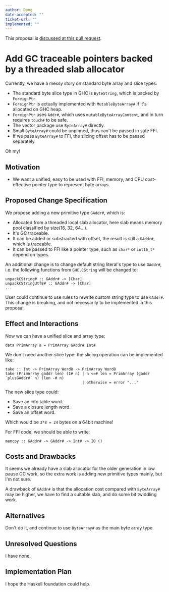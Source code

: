 ```yaml
---
author: Dong
date-accepted: ""
ticket-url: ""
implemented: ""
---
```


This proposal is [discussed at this pull request](https://github.com/ghc-proposals/ghc-proposals/pull/414).

# Add GC traceable pointers backed by a threaded slab allocator

Currently, we have a messy story on standard byte array and slice types:

+ The standard byte slice type in GHC is `ByteString`, which is backed by `ForeignPtr`.
+ `ForeignPtr` is actually implemented with `MutableByteArray#` if it's allocated on GHC heap.
+ `ForeignPtr` uses `Addr#`, which uses `mutableByteArrayContent`, and in turn requires `touch#` to be safe.
+ The vector package use `ByteArray#` directly. 
+ Small `ByteArray#` could be unpinned, thus can't be passed in safe FFI.
+ If we pass `ByteArray#` to FFI, the slicing offset has to be passed separately.

Oh my!

## Motivation

+ We want a unified, easy to be used with FFI, memory, and CPU cost-effective pointer type to represent byte arrays. 

## Proposed Change Specification

We propose adding a new primitive type `GAddr#`, which is:

+ Allocated from a threaded local slab allocator, here slab means memory pool classified by size(16, 32, 64...).
+ It's GC traceable.
+ It can be added or substracted with offset, the result is still a `GAddr#`, which is traceable.
+ It can be passed to FFI like a pointer type, such as `char*` or `int16_t*` depend on types.

An additional change is to change default string literal's type to use `GAddr#`, i.e. the following functions from `GHC.CString` will be changed to:

```
unpackCString# :: GAddr# -> [Char]
unpackCStringUtf8# :: GAddr# -> [Char]
...
```

User could continue to use rules to rewrite custom string type to use `GAddr#`. This change is breaking, and not necessarily to be implemented in this proposal.

## Effect and Interactions

Now we can have a unified slice and array type:

```
data PrimArray a = PrimArray GAddr# Int#
```

We don't need another slice type: the slicing operation can be implemented like:

```
take :: Int -> PrimArray Word8 -> PrimArray Word8
take (PrimArray gaddr len) (I# n) | n <=# len = PrimArray (gaddr `plusGAddr#` n) (len -# n)
                                  | otherwise = error "..."
```

The new slice type could:

+ Save an info table word.
+ Save a closure length word.
+ Save an offset word.

Which would be `3*8 = 24` bytes on a 64bit machine!

For FFI code, we should be able to write:

```
memcpy :: GAddr# -> GAddr# -> Int# -> IO ()
```

## Costs and Drawbacks

It seems we already have a slab allocator for the older generation in low pause GC work, so the extra work is adding new primitive types mainly, but I'm not sure.

A drawback of `GAddr#` is that the allocation cost compared with `ByteArray#` may be higher, we have to find a suitable slab, and do some bit twiddling work.

## Alternatives

Don't do it, and continue to use `ByteArray#` as the main byte array type.

## Unresolved Questions

I have none.

## Implementation Plan

I hope the Haskell foundation could help.
 
